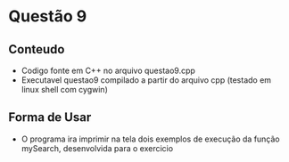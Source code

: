 # Questão 9
## Conteudo
- Codigo fonte em C++ no arquivo questao9.cpp
- Executavel questao9 compilado a partir do arquivo cpp (testado em linux shell com cygwin)
## Forma de Usar
- O programa ira imprimir na tela dois exemplos de execução da função mySearch,
 desenvolvida para o exercicio
